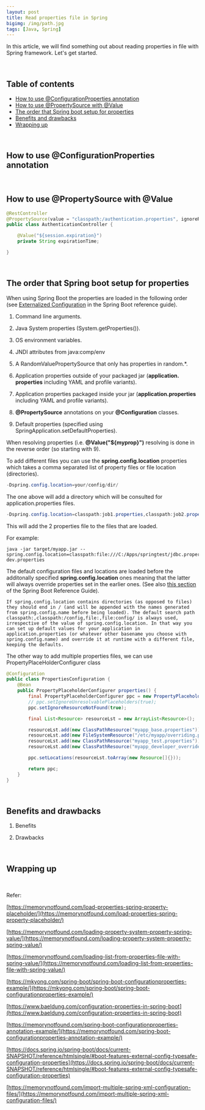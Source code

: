 ```yaml
---
layout: post
title: Read properties file in Spring
bigimg: /img/path.jpg
tags: [Java, Spring]
---
```


In this article, we will find something out about reading properties in file with Spring framework. Let's get started.

<br>

## Table of contents
- [How to use @ConfigurationProperties annotation](#how-to-use-@configurationproperties-annotation)
- [How to use @PropertySource with @Value](#how-to-use-@propertysource-with-@value)
- [The order that Spring boot setup for properties](#the-order-that-spring-boot-setup-for-properties)
- [Benefits and drawbacks](#benefits-and-drawbacks)
- [Wrapping up](#wrapping-up)

<br>

## How to use @ConfigurationProperties annotation





<br>

## How to use @PropertySource with @Value


```java
@RestController
@PropertySource(value = "classpath:/authentication.properties", ignoreResourceNotFound = true)
public class AuthenticationController {

    @Value("${session.expiration}")
	private String expirationTime;

}
```





<br>

## The order that Spring boot setup for properties
When using Spring Boot the properties are loaded in the following order (see [Externalized Configuration](http://docs.spring.io/spring-boot/docs/current/reference/html/boot-features-external-config.html) in the Spring Boot reference guide).

1. Command line arguments.

2. Java System properties (System.getProperties()).

3. OS environment variables.

4. JNDI attributes from java:comp/env

5. A RandomValuePropertySource that only has properties in random.*.

6. Application properties outside of your packaged jar (**application. properties** including YAML and profile variants).

7. Application properties packaged inside your jar (**application.properties** including YAML and profile variants).

8. **@PropertySource** annotations on your **@Configuration** classes.

9. Default properties (specified using SpringApplication.setDefaultProperties).

When resolving properties (i.e. **@Value("${myprop}")** resolving is done in the reverse order (so starting with 9).

To add different files you can use the **spring.config.location** properties which takes a comma separated list of property files or file location (directories).

```java
-Dspring.config.location=your/config/dir/
```

The one above will add a directory which will be consulted for application.properties files.

```java
-Dspring.config.location=classpath:job1.properties,classpath:job2.properties
```

This will add the 2 properties file to the files that are loaded.

For example:

```
java -jar target/myapp.jar --spring.config.location=classpath:file:///C:/Apps/springtest/jdbc.properties,classpath:file:///C:/Apps/springtest/jdbc-dev.properties
```

The default configuration files and locations are loaded before the additonally specified **spring.config.location** ones meaning that the latter will always override properties set in the earlier ones. (See also [this section](http://docs.spring.io/spring-boot/docs/current/reference/html/boot-features-external-config.html#boot-features-external-config-application-property-files) of the Spring Boot Reference Guide).

```
If spring.config.location contains directories (as opposed to files) they should end in / (and will be appended with the names generated from spring.config.name before being loaded). The default search path classpath:,classpath:/config,file:,file:config/ is always used, irrespective of the value of spring.config.location. In that way you can set up default values for your application in application.properties (or whatever other basename you choose with spring.config.name) and override it at runtime with a different file, keeping the defaults.
```

The other way to add multiple properties files, we can use PropertyPlaceHolderConfigurer class

```java
@Configuration
public class PropertiesConfiguration {
    @Bean
    public PropertyPlaceholderConfigurer properties() {
        final PropertyPlaceholderConfigurer ppc = new PropertyPlaceholderConfigurer();
        // ppc.setIgnoreUnresolvablePlaceholders(true);
        ppc.setIgnoreResourceNotFound(true);

        final List<Resource> resourceLst = new ArrayList<Resource>();

        resourceLst.add(new ClassPathResource("myapp_base.properties"));
        resourceLst.add(new FileSystemResource("/etc/myapp/overriding.propertie"));
        resourceLst.add(new ClassPathResource("myapp_test.properties"));
        resourceLst.add(new ClassPathResource("myapp_developer_overrides.properties")); // for Developer debugging.

        ppc.setLocations(resourceLst.toArray(new Resource[]{}));

        return ppc;
    }
}
```

<br>

## Benefits and drawbacks
1. Benefits



2. Drawbacks




<br>

## Wrapping up







<br>

Refer:

[https://memorynotfound.com/load-properties-spring-property-placeholder/](https://memorynotfound.com/load-properties-spring-property-placeholder/)

[https://memorynotfound.com/loading-property-system-property-spring-value/](https://memorynotfound.com/loading-property-system-property-spring-value/)

[https://memorynotfound.com/loading-list-from-properties-file-with-spring-value/](https://memorynotfound.com/loading-list-from-properties-file-with-spring-value/)

[https://mkyong.com/spring-boot/spring-boot-configurationproperties-example/](https://mkyong.com/spring-boot/spring-boot-configurationproperties-example/)

[https://www.baeldung.com/configuration-properties-in-spring-boot](https://www.baeldung.com/configuration-properties-in-spring-boot)

[https://memorynotfound.com/spring-boot-configurationproperties-annotation-example/](https://memorynotfound.com/spring-boot-configurationproperties-annotation-example/)

[https://docs.spring.io/spring-boot/docs/current-SNAPSHOT/reference/htmlsingle/#boot-features-external-config-typesafe-configuration-properties](https://docs.spring.io/spring-boot/docs/current-SNAPSHOT/reference/htmlsingle/#boot-features-external-config-typesafe-configuration-properties)

[https://memorynotfound.com/import-multiple-spring-xml-configuration-files/](https://memorynotfound.com/import-multiple-spring-xml-configuration-files/)
